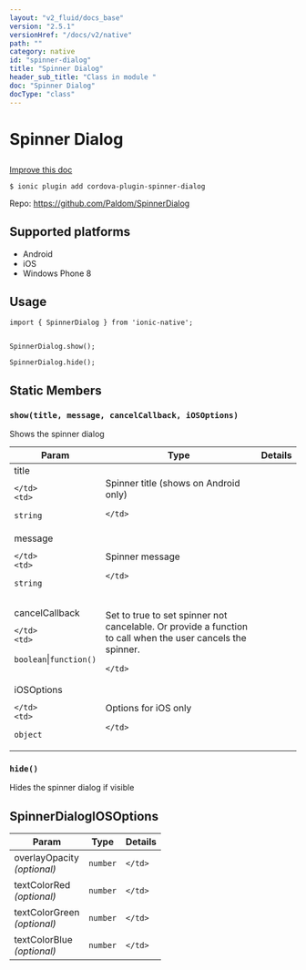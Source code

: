 ```yaml
---
layout: "v2_fluid/docs_base"
version: "2.5.1"
versionHref: "/docs/v2/native"
path: ""
category: native
id: "spinner-dialog"
title: "Spinner Dialog"
header_sub_title: "Class in module "
doc: "Spinner Dialog"
docType: "class"
---
```








<h1 class="api-title">
  
  Spinner Dialog
  

  

  </h1>

<a class="improve-v2-docs" href="http://github.com/driftyco/ionic-native/edit/master/src/plugins/spinnerdialog.ts#L7">
  Improve this doc
</a>



<!-- decorators -->





<pre><code>$ ionic plugin add cordova-plugin-spinner-dialog</code></pre>
<p>Repo:
  <a href="https://github.com/Paldom/SpinnerDialog">
    https://github.com/Paldom/SpinnerDialog
  </a>
</p>

<!-- description -->



<!-- @platforms tag -->
<h2>Supported platforms</h2>

<ul>
  <li>Android</li><li>iOS</li><li>Windows Phone 8</li>
</ul>

<!-- @platforms tag end -->


<!-- if doc.decorators -->

<!-- @usage tag -->

<h2>Usage</h2>

<pre><code class="lang-typescript">import { SpinnerDialog } from &#39;ionic-native&#39;;


SpinnerDialog.show();

SpinnerDialog.hide();
</code></pre>




<!-- @property tags -->


<h2>Static Members</h2>

<div id="show"></div>
<h3><code>show(title,&nbsp;message,&nbsp;cancelCallback,&nbsp;iOSOptions)</code>
  
</h3>




Shows the spinner dialog


<table class="table param-table" style="margin:0;">
  <thead>
  <tr>
    <th>Param</th>
    <th>Type</th>
    <th>Details</th>
  </tr>
  </thead>
  <tbody>
  
  <tr>
    <td>
      title
      
      
    </td>
    <td>
      
<code>string</code>
    </td>
    <td>
      <p>Spinner title (shows on Android only)</p>

      
    </td>
  </tr>
  
  <tr>
    <td>
      message
      
      
    </td>
    <td>
      
<code>string</code>
    </td>
    <td>
      <p>Spinner message</p>

      
    </td>
  </tr>
  
  <tr>
    <td>
      cancelCallback
      
      
    </td>
    <td>
      
<code>boolean</code>|<code>function()</code>
    </td>
    <td>
      <p>Set to true to set spinner not cancelable. Or provide a function to call when the user cancels the spinner.</p>

      
    </td>
  </tr>
  
  <tr>
    <td>
      iOSOptions
      
      
    </td>
    <td>
      
<code>object</code>
    </td>
    <td>
      <p>Options for iOS only</p>

      
    </td>
  </tr>
  
  </tbody>
</table>







<div id="hide"></div>
<h3><code>hide()</code>
  
</h3>




Hides the spinner dialog if visible











<!-- methods on the class -->



<!-- other classes -->

<!-- end other classes -->

<!-- interfaces -->

<!--<h2><a class="anchor" name="interfaces" href="#interfaces"></a>Interfaces</h2>-->


<h2><a class="anchor" name="SpinnerDialogIOSOptions" href="#SpinnerDialogIOSOptions"></a>SpinnerDialogIOSOptions</h2>


<table class="table param-table" style="margin:0;">
  <thead>
  <tr>
    <th>Param</th>
    <th>Type</th>
    <th>Details</th>
  </tr>
  </thead>
  <tbody>
  
  <tr>
    <td>
      overlayOpacity
      <div><em>(optional)</em></div>
    </td>
    <td>
      <code>number</code>
    </td>
    <td>
      
    </td>
  </tr>
  
  <tr>
    <td>
      textColorRed
      <div><em>(optional)</em></div>
    </td>
    <td>
      <code>number</code>
    </td>
    <td>
      
    </td>
  </tr>
  
  <tr>
    <td>
      textColorGreen
      <div><em>(optional)</em></div>
    </td>
    <td>
      <code>number</code>
    </td>
    <td>
      
    </td>
  </tr>
  
  <tr>
    <td>
      textColorBlue
      <div><em>(optional)</em></div>
    </td>
    <td>
      <code>number</code>
    </td>
    <td>
      
    </td>
  </tr>
  
  </tbody>
</table>





<!-- end interfaces -->

<!-- related link --><!-- end content block -->


<!-- end body block -->


